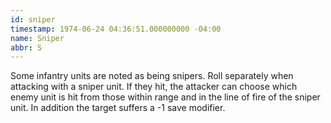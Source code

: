 ```yaml
---
id: sniper
timestamp: 1974-06-24 04:36:51.000000000 -04:00
name: Sniper
abbr: S
---
```

<p>Some infantry units are noted as being snipers. Roll separately when attacking with a sniper unit. If they hit, the attacker can choose which enemy unit is hit from those within range and in the line of fire of the sniper unit. In addition the target suffers a -1 save modifier.</p>